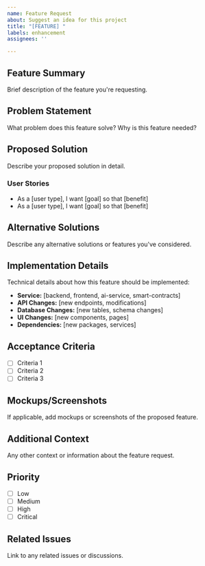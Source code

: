 ```yaml
---
name: Feature Request
about: Suggest an idea for this project
title: "[FEATURE] "
labels: enhancement
assignees: ''

---
```


## Feature Summary
Brief description of the feature you're requesting.

## Problem Statement
What problem does this feature solve? Why is this feature needed?

## Proposed Solution
Describe your proposed solution in detail.

### User Stories
- As a [user type], I want [goal] so that [benefit]
- As a [user type], I want [goal] so that [benefit]

## Alternative Solutions
Describe any alternative solutions or features you've considered.

## Implementation Details
Technical details about how this feature should be implemented:

- **Service:** [backend, frontend, ai-service, smart-contracts]
- **API Changes:** [new endpoints, modifications]
- **Database Changes:** [new tables, schema changes]
- **UI Changes:** [new components, pages]
- **Dependencies:** [new packages, services]

## Acceptance Criteria
- [ ] Criteria 1
- [ ] Criteria 2
- [ ] Criteria 3

## Mockups/Screenshots
If applicable, add mockups or screenshots of the proposed feature.

## Additional Context
Any other context or information about the feature request.

## Priority
- [ ] Low
- [ ] Medium
- [ ] High
- [ ] Critical

## Related Issues
Link to any related issues or discussions.